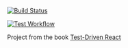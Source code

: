 [book-link]: https://pragprog.com/book/tbreact/test-driven-react

[![Build Status](https://app.travis-ci.com/IainDavis/test-driven-carousel.svg?branch=main)](https://app.travis-ci.com/IainDavis/test-driven-carousel)

[![Test Workflow](https://github.com/IainDavis/test-driven-carousel/actions/workflows/main.yml/badge.svg)](https://github.com/IainDavis/test-driven-carousel/actions/workflows/main.yml)

Project from the book
[Test-Driven React][book-link]
